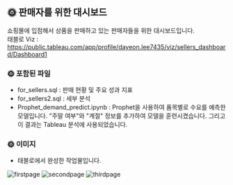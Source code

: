 ## 🌞 판매자를 위한 대시보드
쇼핑몰에 입점해서 상품을 판매하고 있는 판매자들을 위한 대시보드입니다.  
태블로 Viz :  
https://public.tableau.com/app/profile/dayeon.lee7435/viz/sellers_dashboard/Dashboard1
### 🌞 포함된 파일 
- for_sellers.sql : 판매 현황 및 주요 성과 지표
- for_sellers2.sql : 세부 분석
- Prophet_demand_predict.ipynb : Prophet을 사용하여 품목별로 수요를 예측한 모델입니다.
"주말 여부"와 "계절" 정보를 추가하여 모델을 훈련시켰습니다. 그리고 이 결과는 Tableau 분석에 사용되었습니다.
### 🌞 이미지
- 태블로에서 완성한 작업물입니다.

![firstpage](Images/dashboard_first.png)
![secondpage](Images/dashboard_second.png)
![thirdpage](Images/dashboard_third.png)
